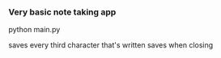 ### Very basic note taking app

python main.py

saves every third character that's written
saves when closing